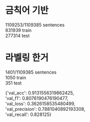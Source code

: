 # 금칙어 기반  
1109253/1109385 sentences  
831939 train  
277314 test

# 라벨링 한거
1401/1109385 sentences  
1050 train  
351 test

{'val_acc': 0.9131556319862425,  
 'val_f1': 0.8076190476190477,  
 'val_loss': 0.3626158535480499,  
 'val_precision': 0.7881040892193308,  
 'val_recall': 0.828125}  